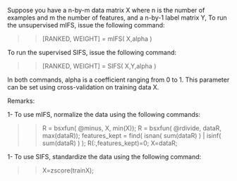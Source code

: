 Suppose you have a n-by-m data matrix X where n is the number of examples and m the number of features, and a n-by-1 label matrix Y, 
To run the unsupervised mIFS, issue the following command: 

>> [RANKED, WEIGHT] = mIFS( X,alpha )

To run the supervised SIFS, issue the following command: 

>> [RANKED, WEIGHT] = SIFS( X,Y,alpha )

In both commands, alpha is a coefficient ranging from 0 to 1. This parameter can be set using cross-validation on training data X. 

Remarks: 

1- To use mIFS, normalize the data using the following commands: 

>> R = bsxfun( @minus, X, min(X));
>> R = bsxfun( @rdivide, dataR, max(dataR));
>> features_kept = find( isnan( sum(dataR) ) | isinf( sum(dataR) ) );
>> R(:,features_kept)=0;
>> X=dataR;

1- To use SIFS, standardize the data using the following command: 

>> X=zscore(trainX);
